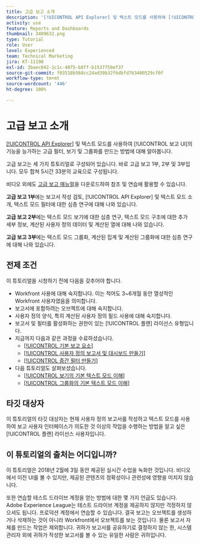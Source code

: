 ```yaml
---
title: 고급 보고 소개
description: '[!UICONTROL API Explorer] 및 텍스트 모드를 사용하여 [!UICONTROL 보고 UI]의 기능을 능가하는 고급 필터, 보기 및 그룹화를 만드는 방법에 대해 알아봅니다.'
activity: use
feature: Reports and Dashboards
thumbnail: 3409632.png
type: Tutorial
role: User
level: Experienced
team: Technical Marketing
jira: KT-11198
exl-id: 3baec042-1c1c-4075-b8ff-b1537758ef37
source-git-commit: f03518b568cc24ad39b32f6dbfd763400529cf0f
workflow-type: tm+mt
source-wordcount: '446'
ht-degree: 100%

---
```


# 고급 보고 소개

[[!UICONTROL API Explorer]](https://developer.adobe.com/workfront/api-explorer/) 및 텍스트 모드를 사용하여 [!UICONTROL 보고 UI]의 기능을 능가하는 고급 필터, 보기 및 그룹화를 만드는 방법에 대해 알아봅니다.

고급 보고는 세 가지 튜토리얼로 구성되어 있습니다. 바로 고급 보고 1부, 2부 및 3부입니다. 모두 합쳐 5시간 33분의 교육으로 구성됩니다.

비디오 외에도 [고급 보고 매뉴얼](/help/assets/advanced-reporting-manual.pdf)을 다운로드하여 참조 및 연습에 활용할 수 있습니다.

**고급 보고 1부**&#x200B;에는 보고서 작성 검토, [!UICONTROL API Explorer] 및 텍스트 모드 소개, 텍스트 모드 필터에 대한 심층 연구에 대해 나와 있습니다.

**고급 보고 2부**&#x200B;에는 텍스트 모드 보기에 대한 심층 연구, 텍스트 모드 구조에 대한 추가 세부 정보, 계산된 사용자 정의 데이터 및 계산된 열에 대해 나와 있습니다.

**고급 보고 3부**&#x200B;에는 텍스트 모드 그룹화, 계산된 집계 및 계산된 그룹화에 대한 심층 연구에 대해 나와 있습니다.

## 전제 조건

이 튜토리얼을 시청하기 전에 다음을 갖추어야 합니다.

* Workfront 사용에 대해 숙지합니다. 이는 적어도 3~6개월 동안 열성적인 Workfront 사용자였음을 의미합니다.
* 보고서에 포함하려는 오브젝트에 대해 숙지합니다.
* 사용자 정의 양식, 특히 계산된 사용자 정의 필드 사용에 대해 숙지합니다.
* 보고서 및 필터를 활성화하는 권한이 있는 [!UICONTROL 플랜] 라이선스 유형입니다.
* 지금까지 다음과 같은 과정을 수료하셨습니다.
   * [[!UICONTROL 기본 보고 요소]](https://experienceleague.adobe.com/docs/courses/using/workfront-u-1-2022-1-reporting.html)
   * [[!UICONTROL 사용자 정의 보고서 및 대시보드 만들기]](https://experienceleague.adobe.com/docs/courses/using/workfront-u-1-2022-3-reporting.html)
   * [[!UICONTROL 중간 필터 만들기]](https://experienceleague.adobe.com/docs/courses/using/workfront-u-1-2022-2-reporting.html)
* 다음 튜토리얼도 살펴보셨습니다.
   * [[!UICONTROL 보기의 기본 텍스트 모드 이해]](https://experienceleague.adobe.com/docs/workfront-learn/tutorials-workfront/reporting/intermediate-reporting/basic-text-mode-for-views.html?lang=ko-KR)
   * [[!UICONTROL 그룹화의 기본 텍스트 모드 이해]](https://experienceleague.adobe.com/docs/workfront-learn/tutorials-workfront/reporting/intermediate-reporting/basic-text-mode-for-groupings.html?lang=ko-KR)

## 타깃 대상자

이 튜토리얼의 타깃 대상자는 현재 사용자 정의 보고서를 작성하고 텍스트 모드를 사용하여 보고 사용자 인터페이스가 의도한 것 이상의 작업을 수행하는 방법을 알고 싶은 [!UICONTROL 플랜] 라이선스 사용자입니다.

## 이 튜토리얼의 출처는 어디입니까?

이 튜토리얼은 2018년 2월에 3일 동안 제공된 실시간 수업을 녹화한 것입니다. 비디오에서 이전 UI를 볼 수 있지만, 제공된 콘텐츠의 정확성이나 관련성에 영향을 미치지 않습니다.

또한 연습할 테스트 드라이브 계정을 얻는 방법에 대한 몇 가지 언급도 있습니다. Adobe Experience League는 테스트 드라이브 계정을 제공하지 않지만 걱정하지 않으셔도 됩니다. 프로덕션 계정에서 연습할 수 있습니다. 결국 보고는 오브젝트를 생성하거나 삭제하는 것이 아니라 Workfront에서 오브젝트를 보는 것입니다. 물론 보고서 자체를 만드는 작업은 제외합니다. 귀하가 보고서를 공유하기로 결정하지 않는 한, 시스템 관리자 외에 귀하가 작성한 보고서를 볼 수 있는 유일한 사람은 귀하입니다.
